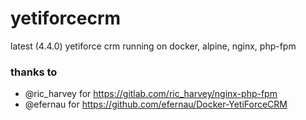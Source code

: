 yetiforcecrm
============

latest (4.4.0) yetiforce crm
running on docker, alpine, nginx, php-fpm

### thanks to
  - @ric_harvey for https://gitlab.com/ric_harvey/nginx-php-fpm
  - @efernau for https://github.com/efernau/Docker-YetiForceCRM
